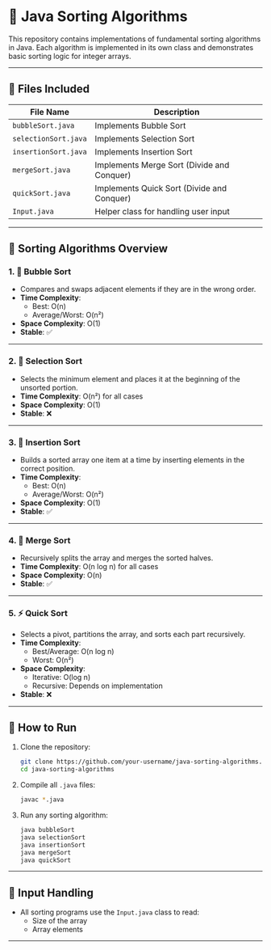 # 🔢 Java Sorting Algorithms

This repository contains implementations of fundamental sorting algorithms in Java. Each algorithm is implemented in its own class and demonstrates basic sorting logic for integer arrays.

---

## 📁 Files Included

| File Name            | Description                                  |
|----------------------|----------------------------------------------|
| `bubbleSort.java`    | Implements Bubble Sort                       |
| `selectionSort.java` | Implements Selection Sort                    |
| `insertionSort.java` | Implements Insertion Sort                    |
| `mergeSort.java`     | Implements Merge Sort (Divide and Conquer)   |
| `quickSort.java`     | Implements Quick Sort (Divide and Conquer)   |
| `Input.java`         | Helper class for handling user input         |

---

## 📌 Sorting Algorithms Overview

### 1. 🫧 Bubble Sort
- Compares and swaps adjacent elements if they are in the wrong order.
- **Time Complexity**:
  - Best: O(n)
  - Average/Worst: O(n²)
- **Space Complexity**: O(1)
- **Stable**: ✅

---

### 2. 🎯 Selection Sort
- Selects the minimum element and places it at the beginning of the unsorted portion.
- **Time Complexity**: O(n²) for all cases
- **Space Complexity**: O(1)
- **Stable**: ❌

---

### 3. 📝 Insertion Sort
- Builds a sorted array one item at a time by inserting elements in the correct position.
- **Time Complexity**:
  - Best: O(n)
  - Average/Worst: O(n²)
- **Space Complexity**: O(1)
- **Stable**: ✅

---

### 4. 🧩 Merge Sort
- Recursively splits the array and merges the sorted halves.
- **Time Complexity**: O(n log n) for all cases
- **Space Complexity**: O(n)
- **Stable**: ✅

---

### 5. ⚡ Quick Sort
- Selects a pivot, partitions the array, and sorts each part recursively.
- **Time Complexity**:
  - Best/Average: O(n log n)
  - Worst: O(n²)
- **Space Complexity**:
  - Iterative: O(log n)
  - Recursive: Depends on implementation
- **Stable**: ❌

---

## 🧪 How to Run

1. Clone the repository:
   ```bash
   git clone https://github.com/your-username/java-sorting-algorithms.git
   cd java-sorting-algorithms
   ```

2. Compile all `.java` files:
   ```bash
   javac *.java
   ```

3. Run any sorting algorithm:
   ```bash
   java bubbleSort
   java selectionSort
   java insertionSort
   java mergeSort
   java quickSort
   ```

---

## 🔧 Input Handling

- All sorting programs use the `Input.java` class to read:
  - Size of the array
  - Array elements

---


